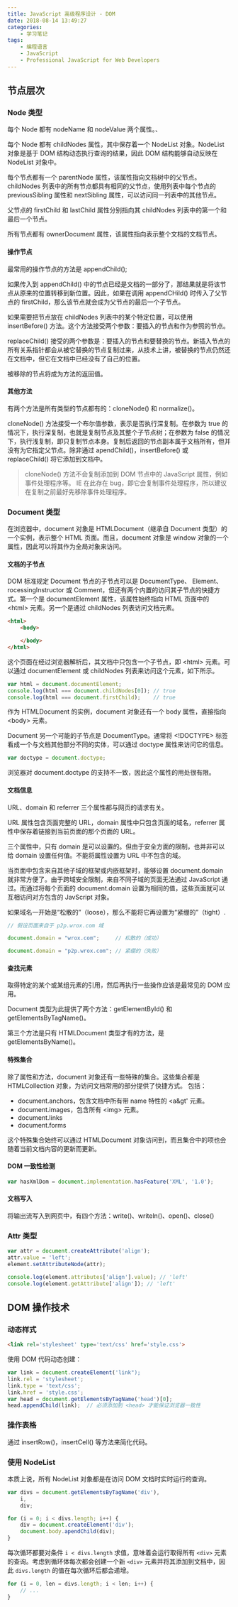 ```yaml
---
title: JavaScript 高级程序设计 - DOM
date: 2018-08-14 13:49:27
categories:
	- 学习笔记
tags:
	- 编程语言
	- JavaScript
	- Professional JavaScript for Web Developers
---
```


## 节点层次

### Node 类型

每个 Node 都有 nodeName 和 nodeValue 两个属性。、

每个 Node 都有 childNodes 属性，其中保存着一个 NodeList 对象。NodeList 对象是基于 DOM 结构动态执行查询的结果，因此 DOM 结构能够自动反映在 NodeList 对象中。

每个节点都有一个 parentNode 属性，该属性指向文档树中的父节点。childNodes 列表中的所有节点都具有相同的父节点，使用列表中每个节点的 previousSibling 属性和 nextSibling 属性，可以访问同一列表中的其他节点。

父节点的 firstChild 和 lastChild 属性分别指向其 childNodes 列表中的第一个和最后一个节点。

所有节点都有 ownerDocument 属性，该属性指向表示整个文档的文档节点。

<!-- more -->

#### 操作节点

最常用的操作节点的方法是 appendChild();

如果传入到 appendChild() 中的节点已经是文档的一部分了，那结果就是将该节点从原来的位置转移到新位置。因此，如果在调用 appendCHild() 时传入了父节点的 firstChild，那么该节点就会成为父节点的最后一个子节点。

如果需要把节点放在 childNodes 列表中的某个特定位置，可以使用 insertBefore() 方法。这个方法接受两个参数：要插入的节点和作为参照的节点。

replaceChild() 接受的两个参数是：要插入的节点和要替换的节点。新插入节点的所有关系指针都会从被它替换的节点复制过来，从技术上讲，被替换的节点仍然还在文档中，但它在文档中已经没有了自己的位置。

被移除的节点将成为方法的返回值。

#### 其他方法

有两个方法是所有类型的节点都有的：cloneNode() 和 normalize()。

cloneNode() 方法接受一个布尔值参数，表示是否执行深复制。在参数为 true 的情况下，执行深复制，也就是复制节点及其整个子节点树；在参数为 false 的情况下，执行浅复制，即只复制节点本身。复制后返回的节点副本属于文档所有，但并没有为它指定父节点。除非通过 apendChild()，insertBefore() 或 replaceChild() 将它添加到文档中。

> cloneNode() 方法不会复制添加到 DOM 节点中的 	JavaScript 属性，例如事件处理程序等。 IE 在此存在 bug，即它会复制事件处理程序，所以建议在复制之前最好先移除事件处理程序。

### Document 类型

在浏览器中，document 对象是 HTMLDocument（继承自 Document 类型）的一个实例，表示整个 HTML 页面。而且，document 对象是 window 对象的一个属性，因此可以将其作为全局对象来访问。

#### 文档的子节点

DOM 标准规定 Document 节点的子节点可以是 DocumentType、 Element、rocessingInstructor 或 Comment，但还有两个内置的访问其子节点的快捷方式。第一个是 documentElement 属性，该属性始终指向 HTML 页面中的 &lt;html&gt; 元素。另一个是通过 childNodes 列表访问文档元素。

``` html
<html>
	<body>

	</body>
</html>
```

这个页面在经过浏览器解析后，其文档中只包含一个子节点，即 &lt;html&gt; 元素。可以通过 documentElement 或  childNodes 列表来访问这个元素，如下所示。

``` javascript
var html = document.documentElement;
console.log(html === document.childNodes[0]); // true
console.log(html === document.firstChild);    // true
```

作为 HTMLDocument 的实例，document 对象还有一个 body 属性，直接指向 &lt;body&gt; 元素。

Document 另一个可能的子节点是 DocumentType。通常将 &lt;!DOCTYPE&gt; 标签看成一个与文档其他部分不同的实体，可以通过 doctype 属性来访问它的信息。

``` javascript
var doctype = document.doctype;
```

浏览器对 document.doctype 的支持不一致，因此这个属性的用处很有限。

#### 文档信息

URL、domain 和 referrer 三个属性都与网页的请求有关。

URL 属性包含页面完整的 URL，domain 属性中只包含页面的域名，referrer 属性中保存着链接到当前页面的那个页面的 URL。

三个属性中，只有 domain 是可以设置的。但由于安全方面的限制，也并非可以给 domain 设置任何值。不能将属性设置为 URL 中不包含的域。

当页面中包含来自其他子域的框架或内嵌框架时，能够设置 document.domain 就非常方便了。由于跨域安全限制，来自不同子域的页面无法通过 JavaScript 通过。而通过将每个页面的 document.domain 设置为相同的值，这些页面就可以互相访问对方包含的 JavScript 对象。

如果域名一开始是“松散的”（loose），那么不能将它再设置为“紧绷的”（tight）.

``` javascript
// 假设页面来自于 p2p.wrox.com 域

document.domain = "wrox.com";     // 松散的（成功）

document.domain = "p2p.wrox.com"; // 紧绷的（失败）
```

#### 查找元素

取得特定的某个或某组元素的引用，然后再执行一些操作应该是最常见的 DOM 应用。

Document 类型为此提供了两个方法：getElementById() 和 getElementsByTagName()。

第三个方法是只有 HTMLDocument 类型才有的方法，是 getElementsByName()。

#### 特殊集合

除了属性和方法，document 对象还有一些特殊的集合。这些集合都是 HTMLCollection 对象，为访问文档常用的部分提供了快捷方式。
包括：

- document.anchors，包含文档中所有带 name 特性的 &lt;a&gt' 元素。 
- document.images，包含所有 &lt;img&gt; 元素。
- document.links
- document.forms

这个特殊集合始终可以通过 HTMLDocument 对象访问到，而且集合中的项也会随着当前文档内容的更新而更新。

#### DOM 一致性检测

``` javascript
var hasXmlDom = document.implementation.hasFeature('XML', '1.0');
```

#### 文档写入

将输出流写入到网页中，有四个方法：write()、writeln()、open()、close()

### Attr 类型

``` javascript
var attr = document.createAttribute('align');
attr.value = 'left';
element.setAttributeNode(attr);

console.log(element.attributes['align'].value); // 'left'
console.log(element.getAttribute['align']); // 'left'
```

## DOM 操作技术

### 动态样式

``` html
<link rel='stylesheet' type='text/css' href='style.css'>
```

使用 DOM 代码动态创建：

``` javascript
var link = document.createElement('link");
link.rel = 'stylesheet';
link.type = 'text/css';
link.href = 'style.css';
var head = document.getElementsByTagName('head')[0];
head.appendChild(link);  // 必须添加到 <head> 才能保证浏览器一致性
```

### 操作表格

通过 insertRow()，insertCell() 等方法来简化代码。

### 使用 NodeList

本质上说，所有 NodeList 对象都是在访问 DOM 文档时实时运行的查询。

``` javascript
var divs = document.getElementsByTagName('div'),
	i,
	div;

for (i = 0; i < divs.length; i++) {
	div = document.createElement('div');
	document.body.apendChild(div);
}
```

每次循环都要对条件 `i < divs.length` 求值，意味着会运行取得所有 `<div>` 元素的查询。考虑到循环体每次都会创建一个新 `<div>` 元素并将其添加到文档中，因此 `divs.length` 的值在每次循环后都会递增。

``` javascript
for (i = 0, len = divs.length; i < len; i++) {
	// ...
}
```
